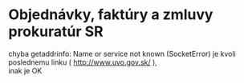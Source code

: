 Objednávky, faktúry a zmluvy prokuratúr SR
=========================================

chyba getaddrinfo: Name or service not known (SocketError) je kvoli poslednemu linku ( http://www.uvo.gov.sk/ ),  
inak je OK
